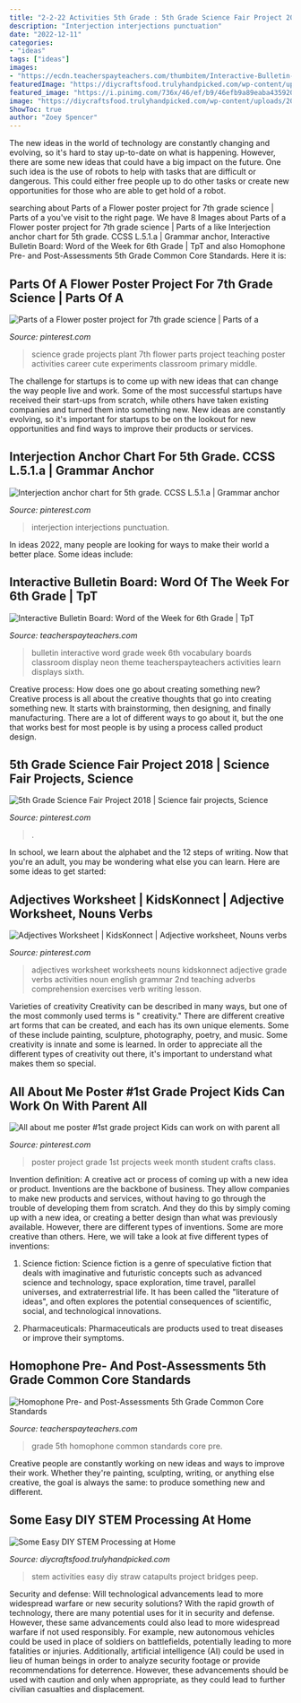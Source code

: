 ```yaml
---
title: "2-2-22 Activities 5th Grade : 5th Grade Science Fair Project 2018"
description: "Interjection interjections punctuation"
date: "2022-12-11"
categories:
- "ideas"
tags: ["ideas"]
images:
- "https://ecdn.teacherspayteachers.com/thumbitem/Interactive-Bulletin-Board-Word-of-the-Week-for-6th-Grade-1964936-1497366131/original-1964936-2.jpg"
featuredImage: "https://diycraftsfood.trulyhandpicked.com/wp-content/uploads/2016/05/stem-activities_4n.jpg"
featured_image: "https://i.pinimg.com/736x/46/ef/b9/46efb9a89eaba43592082ca342e4dfb7.jpg"
image: "https://diycraftsfood.trulyhandpicked.com/wp-content/uploads/2016/05/stem-activities_4n.jpg"
ShowToc: true
author: "Zoey Spencer"
---
```



The new ideas in the world of technology are constantly changing and evolving, so it's hard to stay up-to-date on what is happening. However, there are some new ideas that could have a big impact on the future. One such idea is the use of robots to help with tasks that are difficult or dangerous. This could either free people up to do other tasks or create new opportunities for those who are able to get hold of a robot.

	

		
searching about Parts of a Flower poster project for 7th grade science | Parts of a you've visit to the right page. We have 8 Images about Parts of a Flower poster project for 7th grade science | Parts of a like Interjection anchor chart for 5th grade. CCSS L.5.1.a | Grammar anchor, Interactive Bulletin Board: Word of the Week for 6th Grade | TpT and also Homophone Pre- and Post-Assessments 5th Grade Common Core Standards. Here it is:
		
    
## Parts Of A Flower Poster Project For 7th Grade Science | Parts Of A

<img loading=lazy src="https://i.pinimg.com/736x/8a/a6/0a/8aa60a730fc20bbe103441f8c3fa0ab1--teaching-career-teaching-science.jpg" onerror="this.onerror=null;this.src='https://tse2.mm.bing.net/th?id=OIP.ULNlXHsmnMSjvmetuLiOmAHaJ3&amp;pid=15.1';" alt="Parts of a Flower poster project for 7th grade science | Parts of a">

_Source: pinterest.com_

>science grade projects plant 7th flower parts project teaching poster activities career cute experiments classroom primary middle. 

	

The challenge for startups is to come up with new ideas that can change the way people live and work. Some of the most successful startups have received their start-ups from scratch, while others have taken existing companies and turned them into something new. New ideas are constantly evolving, so it's important for startups to be on the lookout for new opportunities and find ways to improve their products or services.

    
## Interjection Anchor Chart For 5th Grade. CCSS L.5.1.a | Grammar Anchor

<img loading=lazy src="https://i.pinimg.com/736x/46/ef/b9/46efb9a89eaba43592082ca342e4dfb7.jpg" onerror="this.onerror=null;this.src='https://tse1.mm.bing.net/th?id=OIP.FqSYz7wcjChRoqPr6emh1QHaJ3&amp;pid=15.1';" alt="Interjection anchor chart for 5th grade. CCSS L.5.1.a | Grammar anchor">

_Source: pinterest.com_

>interjection interjections punctuation. 

	

In ideas 2022, many people are looking for ways to make their world a better place. Some ideas include:

    
## Interactive Bulletin Board: Word Of The Week For 6th Grade | TpT

<img loading=lazy src="https://ecdn.teacherspayteachers.com/thumbitem/Interactive-Bulletin-Board-Word-of-the-Week-for-6th-Grade-1964936-1497366131/original-1964936-2.jpg" onerror="this.onerror=null;this.src='https://tse3.mm.bing.net/th?id=OIP.oWxR0s1bqlGr6iLUPJ4M4QAAAA&amp;pid=15.1';" alt="Interactive Bulletin Board: Word of the Week for 6th Grade | TpT">

_Source: teacherspayteachers.com_

>bulletin interactive word grade week 6th vocabulary boards classroom display neon theme teacherspayteachers activities learn displays sixth. 

	

Creative process: How does one go about creating something new?
Creative process is all about the creative thoughts that go into creating something new. It starts with brainstorming, then designing, and finally manufacturing. There are a lot of different ways to go about it, but the one that works best for most people is by using a process called product design.

    
## 5th Grade Science Fair Project 2018 | Science Fair Projects, Science

<img loading=lazy src="https://i.pinimg.com/736x/20/e9/31/20e931850645b0ef7380281c8ff009d0.jpg" onerror="this.onerror=null;this.src='https://tse3.mm.bing.net/th?id=OIP.99spaP4pICDjnCL7xIMy2gHaFw&amp;pid=15.1';" alt="5th Grade Science Fair Project 2018 | Science fair projects, Science">

_Source: pinterest.com_

>. 

	

In school, we learn about the alphabet and the 12 steps of writing. Now that you're an adult, you may be wondering what else you can learn. Here are some ideas to get started: 

    
## Adjectives Worksheet | KidsKonnect | Adjective Worksheet, Nouns Verbs

<img loading=lazy src="https://i.pinimg.com/736x/50/b7/8d/50b78d436ee16b315f57a5221186209e.jpg" onerror="this.onerror=null;this.src='https://tse1.mm.bing.net/th?id=OIP.Qtz278os23qi0ZV6T6GpggHaJ4&amp;pid=15.1';" alt="Adjectives Worksheet | KidsKonnect | Adjective worksheet, Nouns verbs">

_Source: pinterest.com_

>adjectives worksheet worksheets nouns kidskonnect adjective grade verbs activities noun english grammar 2nd teaching adverbs comprehension exercises verb writing lesson. 

	

Varieties of creativity
Creativity can be described in many ways, but one of the most commonly used terms is " creativity." There are different creative art forms that can be created, and each has its own unique elements. Some of these include painting, sculpture, photography, poetry, and music. Some creativity is innate and some is learned. In order to appreciate all the different types of creativity out there, it's important to understand what makes them so special.

    
## All About Me Poster #1st Grade Project Kids Can Work On With Parent All

<img loading=lazy src="https://i.pinimg.com/736x/61/96/0b/61960bb31e2442edbe000f1fe34828ee--all-about-me-poster-class-projects.jpg" onerror="this.onerror=null;this.src='https://tse3.mm.bing.net/th?id=OIP.itQ8Xwpb4E0JQ_JkT0cFAAAAAA&amp;pid=15.1';" alt="All about me poster #1st grade project Kids can work on with parent all">

_Source: pinterest.com_

>poster project grade 1st projects week month student crafts class. 

	

Invention definition: A creative act or process of coming up with a new idea or product.
Inventions are the backbone of business. They allow companies to make new products and services, without having to go through the trouble of developing them from scratch. And they do this by simply coming up with a new idea, or creating a better design than what was previously available.
However, there are different types of inventions. Some are more creative than others. Here, we will take a look at five different types of inventions:

1) Science fiction: Science fiction is a genre of speculative fiction that deals with imaginative and futuristic concepts such as advanced science and technology, space exploration, time travel, parallel universes, and extraterrestrial life. It has been called the "literature of ideas", and often explores the potential consequences of scientific, social, and technological innovations.

2) Pharmaceuticals: Pharmaceuticals are products used to treat diseases or improve their symptoms.

    
## Homophone Pre- And Post-Assessments 5th Grade Common Core Standards

<img loading=lazy src="https://ecdn.teacherspayteachers.com/thumbitem/Homophone-Pre-and-Post-Assessments-5th-Grade-Common-Core-Standards-088533100-1384217093-1449026876/original-972392-4.jpg" onerror="this.onerror=null;this.src='https://tse3.mm.bing.net/th?id=OIP.HFHkpgJ-L_RTLVwElIdcewAAAA&amp;pid=15.1';" alt="Homophone Pre- and Post-Assessments 5th Grade Common Core Standards">

_Source: teacherspayteachers.com_

>grade 5th homophone common standards core pre. 

	

Creative people are constantly working on new ideas and ways to improve their work. Whether they're painting, sculpting, writing, or anything else creative, the goal is always the same: to produce something new and different.

    
## Some Easy DIY STEM Processing At Home

<img loading=lazy src="https://diycraftsfood.trulyhandpicked.com/wp-content/uploads/2016/05/stem-activities_4n.jpg" onerror="this.onerror=null;this.src='https://tse3.mm.bing.net/th?id=OIP.CR3nUCZPWdQBzsyPX-CtcwHaMF&amp;pid=15.1';" alt="Some Easy DIY STEM Processing at Home">

_Source: diycraftsfood.trulyhandpicked.com_

>stem activities easy diy straw catapults project bridges peep. 

	

Security and defense: Will technological advancements lead to more widespread warfare or new security solutions?
With the rapid growth of technology, there are many potential uses for it in security and defense. However, these same advancements could also lead to more widespread warfare if not used responsibly. For example, new autonomous vehicles could be used in place of soldiers on battlefields, potentially leading to more fatalities or injuries. Additionally, artificial intelligence (AI) could be used in lieu of human beings in order to analyze security footage or provide recommendations for deterrence. However, these advancements should be used with caution and only when appropriate, as they could lead to further civilian casualties and displacement.

